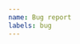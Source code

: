 ```yaml
---
name: Bug report
labels: bug
---
```


<!--

Please use issues ONLY for BUGS.

For questions, please use <https://github.com/hynek/svcs/discussions/categories/q-a>

For feature requests, please use <https://github.com/hynek/svcs/discussions/categories/ideas>

Thank you!

-->
